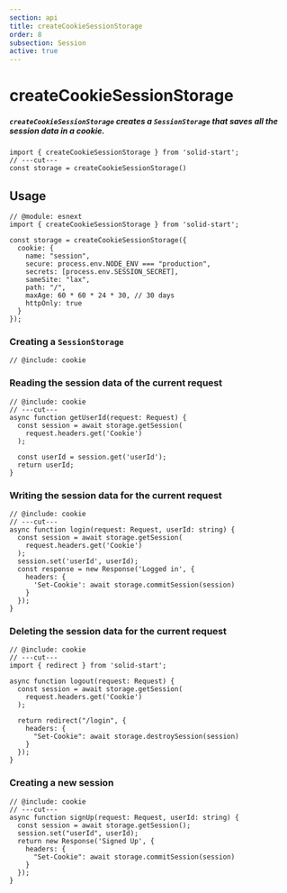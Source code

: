 ```yaml
---
section: api
title: createCookieSessionStorage
order: 8
subsection: Session
active: true
---
```


# createCookieSessionStorage

##### `createCookieSessionStorage` creates a `SessionStorage` that saves all the session data in a cookie.

<div class="text-lg">

```tsx twoslash
import { createCookieSessionStorage } from 'solid-start';
// ---cut---
const storage = createCookieSessionStorage()
```

</div>

<table-of-contents></table-of-contents>

## Usage

```twoslash include cookie
// @module: esnext
import { createCookieSessionStorage } from 'solid-start';

const storage = createCookieSessionStorage({
  cookie: {
    name: "session",
    secure: process.env.NODE_ENV === "production",
    secrets: [process.env.SESSION_SECRET],
    sameSite: "lax",
    path: "/",
    maxAge: 60 * 60 * 24 * 30, // 30 days
    httpOnly: true
  }
});
```

### Creating a `SessionStorage`

```tsx twoslash
// @include: cookie
```

### Reading the session data of the current request

```tsx twoslash {6}
// @include: cookie
// ---cut---
async function getUserId(request: Request) {
  const session = await storage.getSession(
    request.headers.get('Cookie')
  );

  const userId = session.get('userId');
  return userId;
}
```

### Writing the session data for the current request

```tsx twoslash {5,8}
// @include: cookie
// ---cut---
async function login(request: Request, userId: string) {
  const session = await storage.getSession(
    request.headers.get('Cookie')
  );
  session.set('userId', userId);
  const response = new Response('Logged in', {
    headers: {
      'Set-Cookie': await storage.commitSession(session)
    }
  });
}
```

### Deleting the session data for the current request

```tsx twoslash {10}
// @include: cookie
// ---cut---
import { redirect } from 'solid-start';

async function logout(request: Request) {
  const session = await storage.getSession(
    request.headers.get('Cookie')
  );

  return redirect("/login", {
    headers: {
      "Set-Cookie": await storage.destroySession(session)
    }
  });
}
```

### Creating a new session

```tsx twoslash {2,6}
// @include: cookie
// ---cut---
async function signUp(request: Request, userId: string) {
  const session = await storage.getSession();
  session.set("userId", userId);
  return new Response('Signed Up', {
    headers: {
      "Set-Cookie": await storage.commitSession(session)
    }
  });
}
```




